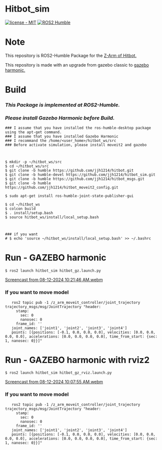 # Hitbot_sim
[![license - MIT](https://img.shields.io/:license-MIT-blue.svg)](https://opensource.org/licenses/MIT)
[![ROS2 Humble](https://img.shields.io/badge/ROS2-Humble-red.svg)](https://index.ros.org/doc/ros2/Releases/)

# Note
This repository is ROS2-Humble Package for the [Z-Arm of Hitbot.](https://www.hitbotrobot.com/category/product-center/4-axis-robot-arm/)

This repository is made with an upgrade from gazebo classic to [gazebo harmonic.](https://gazebosim.org/docs/harmonic/getstarted/)



# Build
### *This Package is implemented at ROS2-Humble.*
### *Please install Gazebo Harmonic before Build.*
```
### I assume that you have installed the ros-humble-desktop package using the apt-get command.
### I assume that you have installed Gazebo Harmonic
### I recommand the /home/<user_home>/hitbot_ws/src
### Before activate simulation, please install moveit2 and gazebo



$ mkdir -p ~/hitbot_ws/src
$ cd ~/hitbot_ws/src
$ git clone -b humble https://github.com/jjh1214/hitbot.git
$ git clone -b humble-devel https://github.com/jjh1214/hitbot_sim.git
$ git clone -b humble https://github.com/jjh1214/hitbot_msgs.git
$ git clone -b humble https://github.com/jjh1214/hitbot_moveit2_config.git

$ sudo apt-get install ros-humble-joint-state-publisher-gui

$ cd ~/hitbot_ws
$ colcon build
$ . install/setup.bash
$ source hitbot_ws/install/local_setup.bash



### if you want
# $ echo 'source ~/hitbot_ws/install/local_setup.bash' >> ~/.bashrc 
```

# Run - GAZEBO harmonic
```
$ ros2 launch hitbot_sim hitbot_gz.launch.py
```
[Screencast from 08-12-2024 10:21:46 AM.webm](https://github.com/user-attachments/assets/d85c97d9-7229-4986-853c-3fa68db5e035)

### If you want to move model
```
   ros2 topic pub -1 /z_arm_moveit_controller/joint_trajectory trajectory_msgs/msg/JointTrajectory "header:
     stamp:
       sec: 0
       nanosec: 0
     frame_id: ''
   joint_names: ['joint1', 'joint2', 'joint3', 'joint4']
   points: [{positions: [-0.1, 0.0, 0.0, 0.0], velocities: [0.0, 0.0, 0.0, 0.0], accelerations: [0.0, 0.0, 0.0, 0.0], time_from_start: {sec: 1, nanosec: 0}}]"
```

# Run - GAZEBO harmonic with rviz2
```
$ ros2 launch hitbot_sim hitbot_gz_rviz.launch.py
```
[Screencast from 08-12-2024 10:07:55 AM.webm](https://github.com/user-attachments/assets/913d8ef8-bfe4-4cb6-ba99-fd849091b036)
### If you want to move model
```
   ros2 topic pub -1 /z_arm_moveit_controller/joint_trajectory trajectory_msgs/msg/JointTrajectory "header:
     stamp:
       sec: 0
       nanosec: 0
     frame_id: ''
   joint_names: ['joint1', 'joint2', 'joint3', 'joint4']
   points: [{positions: [-0.1, 0.0, 0.0, 0.0], velocities: [0.0, 0.0, 0.0, 0.0], accelerations: [0.0, 0.0, 0.0, 0.0], time_from_start: {sec: 1, nanosec: 0}}]"
```